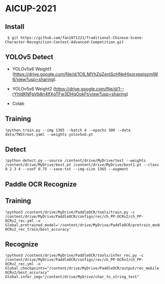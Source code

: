 # AICUP-2021
## Install 
<pre><code> $ git https://github.com/fan1071221/Traditional-Chinese-Scene-Character-Recognition-Contest-Advanced-Competition.git</code></pre>
## YOLOv5 Detect

* YOLOv5x6 Weight1
(https://drive.google.com/file/d/1C6_MYhZqZenIScHNpHlxorxepigzmlW6/view?usp=sharing).

* YOLOv5x6 Weight2
(https://drive.google.com/file/d/1--rYhldKNFpVb8n4lfXgTFw3DHqOokFt/view?usp=sharing)

* Colab

## Training
 
<pre><code>!python train.py --img 1365 --batch 4 --epochs 300 --data data/TWStreet.yaml --weights yolov5x6.pt
</code></pre>
## Detect
<pre><code>!python detect.py --source /content/drive/MyDrive/test --weights /content/drive/MyDrive/best.pt /content/drive/MyDrive/best1.pt --class 0 2 3 4 --conf 0.75 --save-txt --img-size 1365 --augment
</code></pre>

## Paddle OCR Recognize

## Training
 
<pre><code>!python3 /content/drive/MyDrive/PaddleOCR/tools/train.py -c /content/drive/MyDrive/PaddleOCR/configs/rec/ch_PP-OCRv2/ch_PP-OCRv2_rec.yml -o Global.pretrained_model='/content/drive/MyDrive/PaddleOCR/pretrain_models/ch_PP-OCRv2_rec_train/best_accuracy'
</code></pre>
## Recognize
<pre><code>!python3 /content/drive/MyDrive/PaddleOCR/tools/infer_rec.py -c /content/drive/MyDrive/PaddleOCR/configs/rec/ch_PP-OCRv2/ch_PP-OCRv2_rec.yml -o Global.checkpoints="/content/drive/MyDrive/PaddleOCR/output/rec_mobile_pp-OCRv2/best_accuracy" Global.infer_img="/content/drive/MyDrive/char_to_string_test"
</code></pre>
